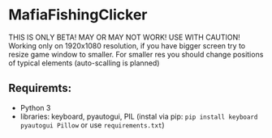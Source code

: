# MafiaFishingClicker

THIS IS ONLY BETA! MAY OR MAY NOT WORK! USE WITH CAUTION!
Working only on 1920x1080 resolution, if you have bigger screen try to resize game window to smaller. For smaller res you should change positions of typical elements (auto-scalling is planned)


## Requiremts:
 - Python 3
 - libraries: keyboard, pyautogui, PIL (instal via pip: `pip install keyboard pyautogui Pillow` or use `requirements.txt`)
